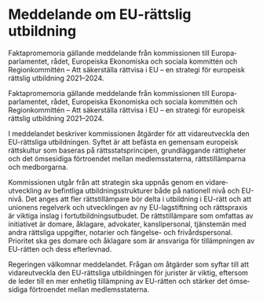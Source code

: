 # Meddelande om EU-rättslig utbildning

Faktapromemoria gällande med­delande från kom­missionen till Europa­parlamentet, rådet, Europeiska Ekono­miska och sociala kommittén och Region­kommittén – Att säker­ställa rättvisa i EU – en strategi för europeisk rättslig utbild­ning 2021–2024.

Faktapromemoria gällande med­delande från kom­missionen till Europa­parlamentet, rådet, Europeiska Ekono­miska och sociala kommittén och Region­kommittén – Att säker­ställa rättvisa i EU – en strategi för europeisk rättslig utbild­ning 2021–2024.

I meddelandet beskriver kom­missionen åtgärder för att vidare­utveckla den EU-rättsliga utbild­ningen. Syftet är att befästa en gemen­sam europeisk rätts­kultur som baseras på rätts­stats­principen, grund­läggande rättig­heter och det ömse­sidiga förtro­endet mellan medlems­staterna, rätts­tilläm­parna och med­borgarna.

Kommissionen utgår från att strategin ska uppnås genom en vidare­utveckling av befin­tliga utbildnings­strukturer både på nationell nivå och EU-nivå. Det anges att fler rätts­tilläm­pare bör delta i utbild­ning i EU-rätt och att unionens regel­verk och utveck­lingen av ny EU-lagstiftning och rättspraxis är viktiga inslag i fort­utbildnings­utbudet. De rätts­tilläm­pare som omfattas av initia­tivet är domare, åklagare, advokater, kansli­personal, tjänste­män med andra rättsliga uppgifter, notarier och fängelse- och frivårds­personal. Prioritet ska ges domare och åkla­gare som är ansvariga för tillämp­ningen av EU-rätten och dess efter­levnad.

Regeringen välkomnar med­delandet. Frågan om åtgärder som syftar till att vidare­utveckla den EU-rättsliga utbild­ningen för jurister är viktig, eftersom de leder till en mer enhetlig tillämp­ning av EU-rätten och stärker det ömse­sidiga förtro­endet mellan medlems­staterna.
